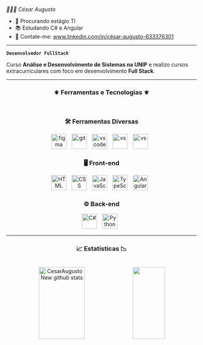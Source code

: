 *👨🏽‍💻 César Augusto*

- 🔭 Procurando estágio TI  
- 📚 Estudando C# e Angular
- 📩 Contate-me: www.linkedin.com/in/césar-augusto-633376301



---

**`Desenvolvedor FullStack`**

Curso **Análise e Desenvolvimento de Sistemas na UNIP** e realizo cursos extracurriculares com foco em desenvolvimento **Full Stack**.

---



<div align="center">
 
### ⚜ Ferramentas e Tecnologias ⚜

<br>

### 🛠️ Ferramentas Diversas

<img alt="figma" title="figma" width="40px" style="padding-right:10px;" src="https://cdn.jsdelivr.net/gh/devicons/devicon@latest/icons/figma/figma-original.svg" />
<img alt="git" title="git" width="40px" style="padding-right:10px;" src="https://cdn.jsdelivr.net/gh/devicons/devicon@latest/icons/git/git-original.svg" />
<img alt="vscode" title="vscode" width="40px" style="padding-right:10px;" src="https://cdn.jsdelivr.net/gh/devicons/devicon@latest/icons/vscode/vscode-original.svg" />
<img alt="vs" title="vs" width="40px" style="padding-right:10px;" src="https://cdn.jsdelivr.net/gh/devicons/devicon@latest/icons/visualstudio/visualstudio-original.svg" />
<img alt="vs" title="vs" width="40px" style="padding-right:10px;" src="https://cdn.jsdelivr.net/gh/devicons/devicon@latest/icons/pycharm/pycharm-original.svg" />

<br>

### 🖥️ Front-end  

<img alt="HTML" title="HTML" width="40px" style="padding-right:10px;" src="https://cdn.jsdelivr.net/gh/devicons/devicon@latest/icons/html5/html5-original.svg" />
<img alt="CSS" title="CSS" width="40px" style="padding-right:10px;" src="https://cdn.jsdelivr.net/gh/devicons/devicon@latest/icons/css3/css3-original.svg" />
<img alt="JavaScript" title="JavaScript" width="40px" style="padding-right:10px;" src="https://cdn.jsdelivr.net/gh/devicons/devicon@latest/icons/javascript/javascript-original.svg" />
<img alt="TypeScript" title="TypeScript" width="40px" style="padding-right:10px;" src="https://cdn.jsdelivr.net/gh/devicons/devicon@latest/icons/typescript/typescript-original.svg" />
<img alt="Angular" title="Angular" width="40px" style="padding-right:10px;" src="https://cdn.jsdelivr.net/gh/devicons/devicon@latest/icons/angular/angular-original.svg" />
          

### ⚙️ Back-end  


<img alt="C#" title="C#" width="40px" style="padding-right:10px;" src="https://cdn.jsdelivr.net/gh/devicons/devicon@latest/icons/csharp/csharp-original.svg" />
<img alt="Python" title="Python" width="40px" style="padding-right:10px;" src="https://cdn.jsdelivr.net/gh/devicons/devicon@latest/icons/python/python-original.svg" />



</div>

---

<div align="center">  

### 📈 Estatísticas 📉

<br>

<div align="center">
  <img width="49%" height="190px" src="https://github-readme-stats.vercel.app/api?username=CesarAugustoNew&show_icons=true&count_private=true&hide_border=true&title_color=white&icon_color=00bfbf&text_color=c9d1d9&bg_color=0d1117" alt="CesarAugustoNew github stats"/> 
  <img width="41%" height="190px" src="https://github-readme-stats.vercel.app/api/top-langs/?username=CesarAugustoNew&layout=compact&hide_border=true&title_color=white&text_color=ffffff&bg_color=0d1117" />
</div>



</div> 


